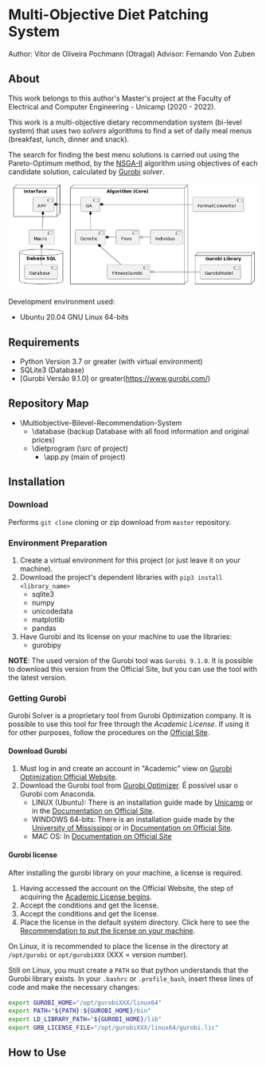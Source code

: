 # Multi-Objective Diet Patching System

Author: Vítor de Oliveira Pochmann (Otragal)
Advisor: Fernando Von Zuben


## About

This work belongs to this author's Master's project at the Faculty of Electrical and Computer Engineering - Unicamp (2020 - 2022).

This work is a multi-objective dietary recommendation system (bi-level system) that uses two *solvers* algorithms to find a set of daily meal menus (breakfast, lunch, dinner and snack).

The search for finding the best menu solutions is carried out using the Pareto-Optimum method, by the [NSGA-II](https://ieeexplore.ieee.org/document/996017) algorithm using objectives of each candidate solution, calculated by [Gurobi](https://www.gurobi.com/) *solver*.

![System Structure](/sample/system.png)

Development environment used:

- Ubuntu 20.04 GNU Linux 64-bits


## Requirements

- Python Version 3.7 or greater (with virtual environment)
- SQLite3 (Database)
- [Gurobi Versão 9.1.0] or greater(https://www.gurobi.com/)

## Repository Map

- \Multiobjective-Bilevel-Recommendation-System 
    - \database (backup Database with all food information and original prices)
    - \dietprogram (\src of project)
        - \app.py (main of project)

## Installation

### Download

Performs `git clone` cloning or zip download from `master` repository.

### Environment Preparation

1. Create a virtual environment for this project (or just leave it on your machine).
2. Download the project's dependent libraries with `pip3 install <library_name>`
    - sqlite3
    - numpy
    - unicodedata
    - matplotlib
    - pandas
3. Have Gurobi and its license on your machine to use the libraries:
    - gurobipy

**NOTE**: The used version of the Gurobi tool was `Gurobi 9.1.0`. It is possible to download this version from the Official Site, but you can use the tool with the latest version.

### Getting Gurobi

Gurobi Solver is a proprietary tool from Gurobi Optimization company. It is possible to use this tool for free through the *Academic License*. If using it for other purposes, follow the procedures on the [Official Site](https://www.gurobi.com/).

#### Download Gurobi

1. Must log in and create an account in "Academic" view on [Gurobi Optimization Official Website](https://www.gurobi.com/).
2. Download the Gurobi tool from [Gurobi Optimizer](https://www.gurobi.com/downloads/gurobi-optimizer-eula/). É possível usar o Gurobi com Anaconda.
    - LINUX (Ubuntu): There is an installation guide made by [Unicamp](https://www.ic.unicamp.br/~cid/cursos/MC658/201901/tutorial-pacotes.pdf) or in the [Documentation on Official Site](https://www.gurobi.com/documentation/9.5/remoteservices/linux_installation.html).
    - WINDOWS 64-bits: There is an installation guide made by the [University of Mississippi](https://it.engr.msstate.edu/wp-content/uploads/2017/12/Gurobi-Installation_2017.pdf) or in [Documentation on Official Site](https://www.gurobi.com/documentation/9.5/remoteservices/windows_installation.html).
    - MAC OS: In [Documentation on Official Site](https://www.gurobi.com/documentation/9.5/remoteservices/macos_installation.html)

#### Gurobi license

After installing the gurobi library on your machine, a license is required.

1. Having accessed the account on the Official Website, the step of acquiring the [Academic License begins](https://www.gurobi.com/downloads/end-user-license-agreement-academic/).
2. Accept the conditions and get the license.
3. Accept the conditions and get the license.
3. Place the license in the default system directory. Click here to see the [Recommendation to put the license on your machine](https://support.gurobi.com/hc/en-us/articles/360013417211-Where-do-I-place-the-Gurobi-license-file-gurobi-lic-).

On Linux, it is recommended to place the license in the directory at `/opt/gurobi` or `opt/gurobiXXX` (XXX = version number).

Still on Linux, you must create a `PATH` so that python understands that the Gurobi library exists. In your `.bashrc` or `.profile_bash`, insert these lines of code and make the necessary changes:

```bash
export GUROBI_HOME="/opt/gurobiXXX/linux64"
export PATH="${PATH}:${GUROBI_HOME}/bin"
export LD_LIBRARY_PATH="${GUROBI_HOME}/lib"
export GRB_LICENSE_FILE="/opt/gurobiXXX/linux64/gurobi.lic"
```

## How to Use

